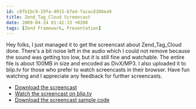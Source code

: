```yaml
---
id: c8fb1bc9-19fa-4915-b7ed-facac8108ea9
title: Zend_Tag_Cloud Screencast
date: 2009-04-24 01:42:33 +0200
tags: [Zend Framework, Presentation]
---
```


Hey folks, I just managed it to get the screencast about Zend_Tag_Cloud done. There's a bit noise left in the audio which I could not remove because the sound was getting too low, but it is still fine and watchable. The entire file is about 100MB in size and encoded as DivX/MP3. I also uploaded it to blip.tv for those who prefer to watch screencasts in their browser. Have fun watching and I appreciate any feedback for further screencasts.

- [Download the screencast](http://downloads.dasprids.de/screencasts/zend_tag_cloud.avi)
- [Watch the screencast on blip.tv](http://blip.tv/file/2029578/)
- [Download the screencast sample code](http://downloads.dasprids.de/screencasts/zend_tag_cloud-code.tar.gz)